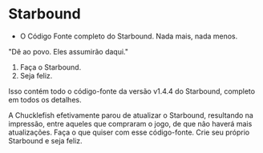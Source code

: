 # Starbound

- O Código Fonte completo do Starbound. Nada mais, nada menos.

"Dê ao povo. Eles assumirão daqui."

1. Faça o Starbound.
2. Seja feliz.

Isso contém todo o código-fonte da versão v1.4.4 do Starbound, completo em todos os detalhes.

A Chucklefish efetivamente parou de atualizar o Starbound, resultando na impressão, entre aqueles que compraram o jogo, de que não haverá mais atualizações. Faça o que quiser com esse código-fonte. Crie seu próprio Starbound e seja feliz.

